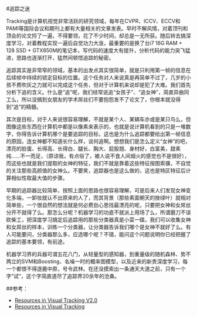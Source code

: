 #追踪之迷

Tracking是计算机视觉非常活跃的研究领域，每年在CVPR、ICCV、ECCV和PAMI等国际会议和期刊上都有大量相关的文章发表。早时不解风情，对着顶刊和顶会的论文捋了一遍，不得要领，花了不少时间，却总是一无所获。随后转去搞深度学习，对着教程实现一遍后自觉功力大涨，最重要的是换了台i7 16G RAM + 128 SSD + GTX850M的笔记本，写代码的速度大有提升，分析代码的能力突飞猛进，思路也逐渐打开，猛然间顿悟追踪的秘密。

追踪其实是非常窄的领域，基本的出发点其实很简单，就是只利用第一帧的信息在后续帧中持续的锁定目标的位置。这个任务对人来说真是再简单不过了，几岁的小孩不费吹灰之力就可以完成这个任务，但对于计算机来说却是犯了大难。我们首先分析下追的含义。什么是“追”呢，我们经常说追“女孩子”、“追女神”，简直异曲同工么，所以没搞到女朋友的学术屌丝们不要抱怨发不了论文了，你根本就没得到“追”的精髓。

其次是目标，对于人来说很容易理解，不就是某个人、某辆车亦或是某只鸟么，但图像这些东西在计算机中都是以像素来表示的，也就是说计算机看到的只是一堆数字，你得告诉计算机哪个是要追踪的目标，这也是为什么追踪都要给出第一帧信息的原因，连女神都不知道长什么样，谈何追啊。想想我们是怎么定义“女神”的吧，漂亮的脸蛋、长得高、长得白、腿长、胸大、屁股翘、身材好，白富美，甜素纯......不一而足，（原谅我，有点俗了，被人说不食人间烟火的感觉也不是很好），而这些也就是我们提取的女神的特征，我们不就是靠着这些特征按图索骥，不自觉的关注那些高颜值的女神么。不要笑，追踪器也是这么做的，这也是特区特征后计算相似性取最大值的步骤。

早期的追踪器比较简单，按照上面的思路也很容易理解，可是后来人们发现女神变化多端，一卸妆就认不出原来的人了，而其背景（那些素面朝天的挫绿叶）就相对简单些，一个很自然的想法就是何必费劲心思找最漂亮的呢，只要把女神和女屌丝分开不就得了么。那怎么分呢？机器学习的功底不就派上用场了么，所谓磨刀不误砍柴工，把深度学习搞定后追踪用的那些分类器真是小菜一碟。我们可以收集女神和女屌丝的样本，训练一个分类器，让分类器告诉我们哪个是女神不就好了么。有人可能要问，分类器那么多，应选哪个呢？不错，能问这个问题说明你已经把握了追踪的基本要领，有前途。

机器学习界的兵器可谓五花八门，从轻量型的感知器，到重量级的随机森林、势不两立的SVM和Boosting、名噪一时的概率图模型，以及近来的新贵深度学习，每一个都恨不得逐鹿中原，号令武林。在还没摸索出一条通天大道之前，只有一个字”试“，这个字简直道尽了追踪界20余年的沧桑。

##参考：
* [Resources in Visual Tracking V2.0](http://valseonline.org/thread-184-1-1.html)
* [Resources in Visual Tracking](http://blog.csdn.net/minstyrain/article/details/38640541)